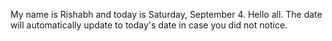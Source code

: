 My name is Rishabh and today is Saturday, September 4. Hello all. The date will automatically update to today's date in case you did not notice.
